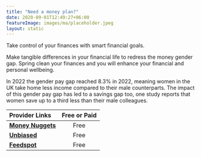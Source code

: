 ```yaml
---
title: "Need a money plan?"
date: 2020-09-01T12:49:27+06:00
featureImage: images/ma/placeholder.jpeg
layout: static
---
```


Take control of your finances with smart financial goals.

Make tangible differences in your financial life to redress the money gender gap. Spring clean your finances and you will enhance your financial and personal wellbeing.

In 2022 the gender pay gap reached 8.3% in 2022, meaning women in the UK take home less income compared to their male counterparts. The impact of this gender pay gap has led to a savings gap too, one study reports that women save up to a third less than their male colleagues.

| Provider Links      | Free or Paid  |  
| :-----------          | :--------------:      |  
| [**Money Nuggets**](https://www.moneynuggets.co.uk/) | Free | 
| [**Unbiased**](https://www.unbiased.co.uk/discover/personal-finance/budgeting/financial-planning-for-women-what-s-stopping-women-from-managing-their-own-finances) | Free | 
| [**Feedspot**](https://blog.feedspot.com/uk_women_financial_blogs/) | Free | 
  

<br/><br/>






